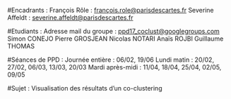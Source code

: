 #Encadrants :
François Rôle : françois.role@parisdescartes.fr 
Severine Affeldt : severine.affeldt@parisdescartes.fr

#Etudiants :
Adresse mail du groupe : ppd17_coclust@googlegroups.com 
Simon CONEJO
Pierre GROSJEAN
Nicolas NOTARI
Anaïs ROJBI
Guillaume THOMAS

#Séances de PPD :
Journée entière : 06/02, 19/06
Lundi matin : 20/02, 27/02, 06/03, 13/03, 20/03
Mardi après-midi : 11/04, 18/04, 25/04, 02/05, 09/05

#Sujet : Visualisation des résultats d’un co-clustering

